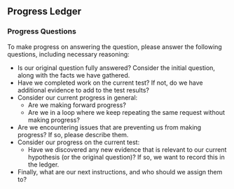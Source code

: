 ## Progress Ledger

### Progress Questions

To make progress on answering the question, please answer the following questions, including necessary reasoning:

- Is our original question fully answered? Consider the initial question, along with the facts we have gathered.
- Have we completed work on the current test? If not, do we have additional evidence to add to the test results?
- Consider our current progress in general:
  - Are we making forward progress?
  - Are we in a loop where we keep repeating the same request without making progress?
- Are we encountering issues that are preventing us from making progress? If so, please describe them.
- Consider our progress on the current test:
  - Have we discovered any new evidence that is relevant to our current hypothesis (or the original question)? If so, we want to record this in the ledger.
- Finally, what are our next instructions, and who should we assign them to?

